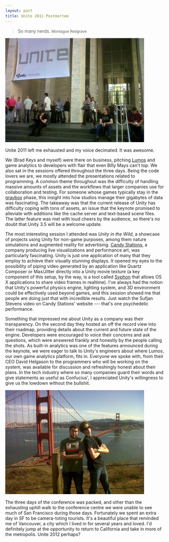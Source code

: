 ```yaml
---
layout: post
title: Unite 2011 Postmortem
---
```


> So many nerds.
> <small>Montague Redgrave</small>

<img src="/img/unite.jpg" alt="Unite 2011" />

Unite 2011 left me exhausted and my voice decimated. It was awesome.

We (Brad Keys and myself) were there on business, pitching [Lumos](http://www.uselumos.com/) and game analytics to developers with flair that even Billy Mays can't top. We also sat in the sessions offered throughout the three days. Being the code lovers we are, we mostly attended the presentations related to programming. A common theme throughout was the difficulty of handling massive amounts of assets and the workflows that larger companies use for collaboration and testing. For someone whose games typically stay in the [graybox](http://www.gamasutra.com/view/feature/6504/a_game_studio_culture_dictionary.php "Game Studio Culture Dictionary") phase, this insight into how studios manage their gigabytes of data was fascinating. The takeaway was that the current release of Unity has difficulty coping with tons of assets, an issue that the keynote promised to alleviate with additions like the cache server and text-based scene files. The latter feature was met with loud cheers by the audience, so there's no doubt that Unity 3.5 will be a welcome update.

The most interesting session I attended was *Unity in the Wild*, a showcase of projects using Unity for non-game purposes, among them nature simulations and augmented reality for advertising. [Candy Stations](http://candystations.com/), a company producing live visualizations and performance art, was particularly fascinating. Unity is just one application of many that they employ to achieve their visually stunning displays. It opened my eyes to the possibility of piping video generated by an application like Quartz Composer or Max/Jitter directly into a Unity movie texture (a key component of this setup, by the way, is a tool called [Syphon](http://syphon.v002.info/) that allows OS X applications to share video frames in realtime). I've always had the notion that Unity's powerful physics engine, lighting system, and 3D environment could be effectively used beyond games, and this session showed me that people are doing just that with incredible results. Just watch the Sufjan Stevens video on Candy Stations' website --- that's one psychedelic performance.

Something that impressed me about Unity as a company was their transparency. On the second day they hosted an off the record view into their roadmap, providing details about the current and future state of the engine. Developers were encouraged to voice their concerns and ask questions, which were answered frankly and honestly by the people calling the shots. As built-in analytics was one of the features announced during the keynote, we were eager to talk to Unity's engineers about where Lumos, our own game analytics platform, fits in. Everyone we spoke with, from their CEO David Helgason to the programmers who will be working on the system, was available for discussion and refreshingly honest about their plans. In the tech industry where so many companies guard their words and give statements as useful as Confucius', I appreciated Unity's willingness to give us the lowdown without the bullshit.

<img src="/img/golden_gate.jpg" alt="Golden Gate" />

The three days of the conference was packed, and other than the exhausting uphill walk to the conference centre we were unable to see much of San Francisco during those days. Fortunately we spent an extra day in SF to be camera-toting tourists. It's a beautiful place that reminded me of Vancouver, a city which I lived in for several years and loved. I'd definitely jump at the opportunity to return to California and take in more of the metropolis. Unite 2012 perhaps?
